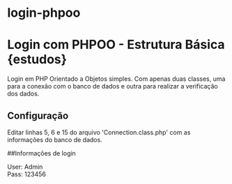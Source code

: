 # login-phpoo
Login com PHPOO - Estrutura Básica {estudos}
=======================

Login em PHP Orientado a Objetos simples. Com apenas duas classes, uma para a conexão com o banco de dados e outra para realizar a verificação dos dados.

## Configuração

Editar linhas 5, 6 e 15 do arquivo 'Connection.class.php' com as informações do banco de dados.

##Informações de login

User: Admin<br>
Pass: 123456
